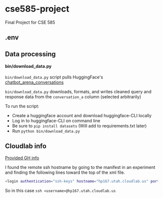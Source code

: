 # cse585-project
Final Project for CSE 585

## .env 

## Data processing
#### bin/download_data.py
`bin/download_data.py` script pulls HuggingFace's [chatbot_arena_conversations](https://huggingface.co/datasets/lmsys/chatbot_arena_conversations/viewer/default/train?sort[column]=judge&sort[direction]=asc&sort[transform]=length)

`bin/download_data.py` downloads, formats, and writes cleaned query and response data from the `conversation_a` column (selected arbitrarily)

To run the script: 
* Create a huggingface account and download huggingface-CLI locally
* Log in to huggingface-CLI on command line
* Be sure to ```pip install datasets``` (Will add to requirements.txt later)
* Run `python bin/download_data.py`


## Cloudlab info
[Provided GH info](https://github.com/mosharaf/cse585/tree/f24/Resources/Starting%20with%20Cloudlab)

I found the remote ssh hostname by going to the manifest in an experiment and finding the following lines toward the top of the xml file. 
```bash
<login authentication="ssh-keys" hostname="hp167.utah.cloudlab.us" port="22" username="<username>"/>
```

So in this case ```ssh <username>@hp167.utah.cloudlab.us```